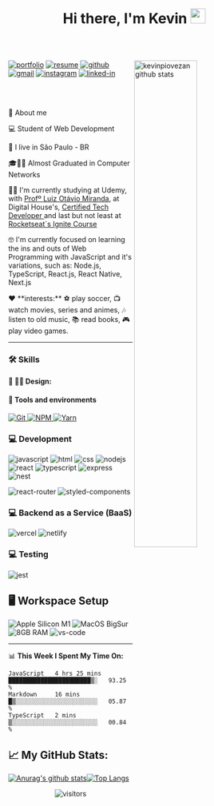  <h1 align="center">
  Hi there, I'm Kevin <img src="https://raw.githubusercontent.com/iampavangandhi/iampavangandhi/master/gifs/Hi.gif" width="30px">
</h1>

<br />
<br />

<!-- IMAGEM -->

<img
	src="https://files.readme.io/8c11911-senior-front-end-developer-openings-1.gif" alt="kevinpiovezan github stats"
	width="50%"
	align="right"
/>

[![portfolio](https://img.shields.io/badge/Portfolio-323330?style=for-the-badge&logo=Google-chrome&logoColor=F7DF1E)](#)
[![resume](https://img.shields.io/badge/Resume-4285F4?style=for-the-badge&logo=read-the-docs&logoColor=white)](https://drive.google.com/file/d/1IYWKw3pix40oJRNGhhm9Z4pzdaOWFrws/view?usp=sharing)
[![github](https://img.shields.io/badge/GitHub-000000?style=for-the-badge&logo=GitHub&logoColor=white)](https://github.com/kevinpiovezan)
[![gmail](https://img.shields.io/badge/Gmail-D14836?style=for-the-badge&logo=Gmail&logoColor=white)](mailto:kevinpiovezan@gmail.com)
[![instagram](https://img.shields.io/badge/Instagram-E4405F?style=for-the-badge&logo=instagram&logoColor=white)](https://www.instagram.com/k3v1n_p10/)
[![linked-in](https://img.shields.io/badge/Linked_In-0077B5?style=for-the-badge&logo=LinkedIn&logoColor=white)](https://www.linkedin.com/in/kevin-c-piovezan)
   
<br />
<br />
<!-- About -->

🚀 About me

<p align="left">
  💻 Student of Web Development
</p>

<p align="left">
  📌 I live in São Paulo - BR
</p>

<p align="left">
 🎓👨‍🎓 Almost Graduated in Computer Networks
</p>

<p align="left">
  👨‍🎓 I'm currently studying at Udemy, with <a href="https://github.com/luizomf">Profº Luiz Otávio Miranda</a>, at Digital House's, 
<a href ="https://certifiedtechdeveloper.com.br">Certified Tech Developer </a> and last but not least at <a href="https://www.rocketseat.com.br/ignite">Rocketseat`s Ignite Course</a>
</p>
<p align="left">
 🤓 I'm currently focused on learning the ins and outs of Web Programming with JavaScript and it's variations, such as: Node.js, TypeScript, React.js, React Native, Next.js
</p>

<p align="left">❤️ **interests:** ⚽️ play soccer, 📺 watch movies, series and animes, 🎶 listen to old music, 📚 read books, 🎮 play video games.</p>

---

### 🛠️ Skills
#### 🎨 ✍🏼 Design: <br/>
<!-- FIGMA -->
<!-- <a href="#">
      <img alt="Figma" src="https://img.shields.io/badge/Figma-F24D1D.svg?style=for-the-badge&logo=figma&logoColor=white" />
</a> -->

#### :wrench: Tools and environments

<!-- GIT -->
<a href="#">
      <img alt="Git" src="https://img.shields.io/badge/Git-F05032.svg?style=for-the-badge&logo=git&logoColor=white" />
</a>
<!-- NPM -->
<a href="#">
      <img alt="NPM" src="https://img.shields.io/badge/NPM-CB3837.svg?style=for-the-badge&logo=npm&logoColor=white" />
</a>
<!-- YARN -->
<a href="#">
      <img alt="Yarn" src="https://img.shields.io/badge/Yarn-2C8EBB.svg?style=for-the-badge&logo=yarn&logoColor=white" />
</a>

### :computer: Development

![javascript](https://img.shields.io/badge/JavaScript-323330?style=for-the-badge&logo=javascript&logoColor=F7DF1E)
![html](https://img.shields.io/badge/HTML5-E34F26?style=for-the-badge&logo=html5&logoColor=white)
![css](https://img.shields.io/badge/CSS3-1572B6?style=for-the-badge&logo=css3&logoColor=white)
![nodejs](https://img.shields.io/badge/NODE.JS-036e01?style=for-the-badge&logo=node.js&logoColor=white)
![react](https://img.shields.io/badge/React-20232A?style=for-the-badge&logo=react&logoColor=61DAFB)
![typescript](https://img.shields.io/badge/TypeScript-3178C6?style=for-the-badge&logo=typescript&logoColor=white)
![express](https://img.shields.io/badge/express-BBBBBB?style=for-the-badge&logo=express&logoColor=black)
![nest](https://img.shields.io/badge/nest-000000?style=for-the-badge&logo=nestjs&logoColor=E0234D)
<!-- ![next](https://img.shields.io/badge/Next-000000?style=for-the-badge&logo=nextdotjs&logoColor=FFFFFF) -->
![react-router](https://img.shields.io/badge/React_Router-CA4245?style=for-the-badge&logo=react-router&logoColor=white)
![styled-components](https://img.shields.io/badge/styled_components-DB7093?style=for-the-badge&logo=styled-components&logoColor=white)
<!-- ![sass](https://img.shields.io/badge/Sass-CF649A?style=for-the-badge&logo=sass&logoColor=white) -->


### :computer: Backend as a Service (BaaS)

<!-- ![firebase](https://img.shields.io/badge/Firebase-ffaa00?style=for-the-badge&logo=Firebase&logoColor=white) -->
<!-- ![heroku](https://img.shields.io/badge/Heroku-430098?style=for-the-badge&logo=heroku&logoColor=white) -->
![vercel](https://img.shields.io/badge/Vercel-000000?style=for-the-badge&logo=Vercel&logoColor=white)
![netlify](https://img.shields.io/badge/Netlify-00C7B7?style=for-the-badge&logo=netlify&logoColor=white)

### :computer: Testing

![jest](https://img.shields.io/badge/Jest-C21325?style=for-the-badge&logo=jest&logoColor=white)

## 🖥️ Workspace Setup

![Apple Silicon M1](https://img.shields.io/badge/Apple%20Silicon-M1-silver?style=for-the-badge&logo=apple)
![MacOS BigSur](https://img.shields.io/badge/Mac%20OS-BigSur-silver?style=for-the-badge&logo=apple)
![8GB RAM](https://img.shields.io/badge/8GB-RAM-0071C5?style=for-the-badge&logo=memoria-ram&logoColor=white)
![vs-code](https://img.shields.io/badge/VS_Code-007ACC?style=for-the-badge&logo=Visual-Studio-Code&logoColor=white)

---

📊 **This Week I Spent My Time On:**

<!--START_SECTION:waka-->
```text
JavaScript   4 hrs 25 mins   ███████████████████████▒░   93.25 % 
Markdown     16 mins         █▒░░░░░░░░░░░░░░░░░░░░░░░   05.87 % 
TypeScript   2 mins          ▒░░░░░░░░░░░░░░░░░░░░░░░░   00.84 % 
```
<!--END_SECTION:waka-->

## 📈 **My GitHub Stats:**
[![Anurag's github stats](https://github-readme-stats.vercel.app/api?username=kevinpiovezan&theme=dracula&show_icons=true)](https://github.com/kevinpiovezan/github-readme-stats)[![Top Langs](https://github-readme-stats.vercel.app/api/top-langs/?username=kevinpiovezan&theme=dracula&layout=compact)](https://github.com/kevinpiovezan/github-readme-stats)

<div align="center">
<img src="https://visitor-badge.laobi.icu/badge?page_id=kevinpiovezan.kevinpiovezan" alt="visitors">
</div>

